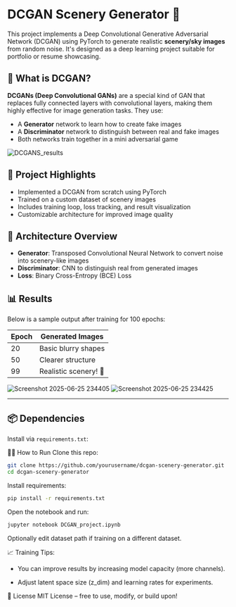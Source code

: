 # DCGAN Scenery Generator 🌄

This project implements a Deep Convolutional Generative Adversarial Network (DCGAN) using PyTorch to generate realistic **scenery/sky images** from random noise. It's designed as a deep learning project suitable for portfolio or resume showcasing.

## 🤖 What is DCGAN?

**DCGANs (Deep Convolutional GANs)** are a special kind of GAN that replaces fully connected layers with convolutional layers, making them highly effective for image generation tasks. They use:

- A **Generator** network to learn how to create fake images
- A **Discriminator** network to distinguish between real and fake images
- Both networks train together in a mini adversarial game

![DCGANS_results](https://github.com/user-attachments/assets/9c1dd275-53a9-4f0c-b608-27d4fc0018dd)




## 🚀 Project Highlights

- Implemented a DCGAN from scratch using PyTorch
- Trained on a custom dataset of scenery images
- Includes training loop, loss tracking, and result visualization
- Customizable architecture for improved image quality

## 🧠 Architecture Overview

- **Generator**: Transposed Convolutional Neural Network to convert noise into scenery-like images
- **Discriminator**: CNN to distinguish real from generated images
- **Loss**: Binary Cross-Entropy (BCE) Loss


## 📊 Results

Below is a sample output after training for 100 epochs:

| **Epoch** | **Generated Images** |
|-----------|-----------------------|
| 20        | Basic blurry shapes   |
| 50        | Clearer structure     |
| 99        | Realistic scenery! 🌅 |



![Screenshot 2025-06-25 234405](https://github.com/user-attachments/assets/791b60ce-0533-4be7-8098-144aa7ad12e8)
![Screenshot 2025-06-25 234425](https://github.com/user-attachments/assets/191a1ae3-3bfc-4fd9-9342-ee97185e34cd)


---
## 📦 Dependencies

Install via `requirements.txt`:


🧑‍💻 How to Run
Clone this repo:

```bash
git clone https://github.com/yourusername/dcgan-scenery-generator.git
cd dcgan-scenery-generator
```

Install requirements:

```bash
pip install -r requirements.txt
```

Open the notebook and run:

```bash
jupyter notebook DCGAN_project.ipynb
```

Optionally edit dataset path if training on a different dataset.


📈 Training Tips:
- You can improve results by increasing model capacity (more channels).

- Adjust latent space size (z_dim) and learning rates for experiments.

📄 License
MIT License – free to use, modify, or build upon!
